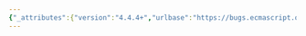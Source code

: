 ```yaml
---
{"_attributes":{"version":"4.4.4+","urlbase":"https://bugs.ecmascript.org/","maintainer":"dherman@mozilla.com"},"bug":{"bug_id":306,"creation_ts":"2012-03-12 21:51:00 -0700","short_desc":"8.10.5: \"cong\"","delta_ts":"2012-05-04 14:06:47 -0700","product":"Draft for 6th Edition","component":"editorial issue","version":"Rev 6: February 2012 Draft","rep_platform":"All","op_sys":"All","bug_status":"RESOLVED","resolution":"FIXED","priority":"Normal","bug_severity":"minor","everconfirmed":true,"reporter":{"uid":"jmdyck","name":"Michael Dyck"},"assigned_to":{"uid":"allen","name":"Allen Wirfs-Brock"},"long_desc":[{"commentid":753,"comment_count":0,"who":{"uid":"jmdyck","name":"Michael Dyck"},"bug_when":"2012-03-12 21:51:23 -0700","thetext":"In 8.10.5 \"ToPropertyDescriptor(Obj)\",\nstep 5.b says:\n    ReturnIfAbrupt(cong).\n\n\"cong\" should be \"conf\", and it should be italicized."},{"commentid":879,"comment_count":1,"who":{"uid":"allen","name":"Allen Wirfs-Brock"},"bug_when":"2012-05-04 14:06:47 -0700","thetext":"corrected in May 4 2012 draft"}]}}
---
```

